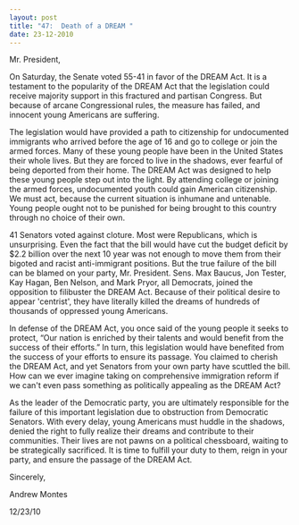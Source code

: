 ```yaml
---
layout: post
title: "47:  Death of a DREAM "
date: 23-12-2010
---
```

Mr. President,

On Saturday, the Senate voted 55-41 in favor of the DREAM Act. It is a testament to the popularity of the DREAM Act that the legislation could receive majority support in this fractured and partisan Congress. But because of arcane Congressional rules, the measure has failed, and innocent young Americans are suffering.

The legislation would have provided a path to citizenship for undocumented immigrants who arrived before the age of 16 and go to college or join the armed forces. Many of these young people have been in the United States their whole lives. But they are forced to live in the shadows, ever fearful of being deported from their home. The DREAM Act was designed to help these young people step out into the light. By attending college or joining the armed forces, undocumented youth could gain American citizenship. We must act, because the current situation is inhumane and untenable. Young people ought not to be punished for being brought to this country through no choice of their own.

41 Senators voted against cloture. Most were Republicans, which is unsurprising. Even the fact that the bill would have cut the budget deficit by $2.2 billion over the next 10 year was not enough to move them from their bigoted and racist anti-immigrant positions. But the true failure of the bill can be blamed on your party, Mr. President. Sens. Max Baucus, Jon Tester, Kay Hagan, Ben Nelson, and Mark Pryor, all Democrats, joined the opposition to filibuster the DREAM Act. Because of their political desire to appear 'centrist', they have literally killed the dreams of hundreds of thousands of oppressed young Americans.

In defense of the DREAM Act, you once said of the young people it seeks to protect, “Our nation is enriched by their talents and would benefit from the success of their efforts.” In turn, this legislation would have benefited from the success of your efforts to ensure its passage. You claimed to cherish the DREAM Act, and yet Senators from your own party have scuttled the bill. How can we ever imagine taking on comprehensive immigration reform if we can't even pass something as politically appealing as the DREAM Act?

As the leader of the Democratic party, you are ultimately responsible for the failure of this important legislation due to obstruction from Democratic Senators. With every delay, young Americans must huddle in the shadows, denied the right to fully realize their dreams and contribute to their communities. Their lives are not pawns on a political chessboard, waiting to be strategically sacrificed. It is time to fulfill your duty to them, reign in your party, and ensure the passage of the DREAM Act.

Sincerely,

Andrew Montes

12/23/10
 
 
